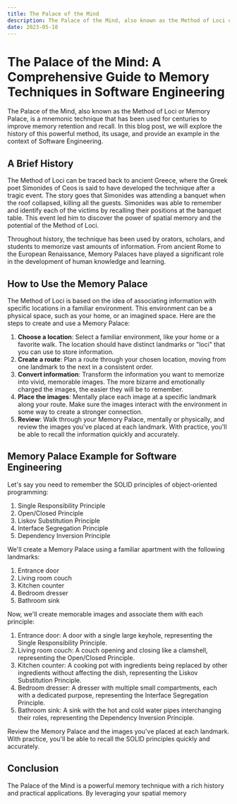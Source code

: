 ```yaml
---
title: The Palace of the Mind
description: The Palace of the Mind, also known as the Method of Loci or Memory Palace, is a mnemonic technique that has been used for centuries to improve memory retention and recall. In this blog post, we will explore the history of this powerful method, its usage, and provide an example in the context of Software Engineering
date: 2023-05-10
---
```


# The Palace of the Mind: A Comprehensive Guide to Memory Techniques in Software Engineering

The Palace of the Mind, also known as the Method of Loci or Memory Palace, is a mnemonic technique that has been used for centuries to improve memory retention and recall. In this blog post, we will explore the history of this powerful method, its usage, and provide an example in the context of Software Engineering.

## A Brief History

The Method of Loci can be traced back to ancient Greece, where the Greek poet Simonides of Ceos is said to have developed the technique after a tragic event. The story goes that Simonides was attending a banquet when the roof collapsed, killing all the guests. Simonides was able to remember and identify each of the victims by recalling their positions at the banquet table. This event led him to discover the power of spatial memory and the potential of the Method of Loci.

Throughout history, the technique has been used by orators, scholars, and students to memorize vast amounts of information. From ancient Rome to the European Renaissance, Memory Palaces have played a significant role in the development of human knowledge and learning.

## How to Use the Memory Palace

The Method of Loci is based on the idea of associating information with specific locations in a familiar environment. This environment can be a physical space, such as your home, or an imagined space. Here are the steps to create and use a Memory Palace:

1. **Choose a location**: Select a familiar environment, like your home or a favorite walk. The location should have distinct landmarks or "loci" that you can use to store information.
2. **Create a route**: Plan a route through your chosen location, moving from one landmark to the next in a consistent order.
3. **Convert information**: Transform the information you want to memorize into vivid, memorable images. The more bizarre and emotionally charged the images, the easier they will be to remember.
4. **Place the images**: Mentally place each image at a specific landmark along your route. Make sure the images interact with the environment in some way to create a stronger connection.
5. **Review**: Walk through your Memory Palace, mentally or physically, and review the images you've placed at each landmark. With practice, you'll be able to recall the information quickly and accurately.

## Memory Palace Example for Software Engineering

Let's say you need to remember the SOLID principles of object-oriented programming:

1. Single Responsibility Principle
2. Open/Closed Principle
3. Liskov Substitution Principle
4. Interface Segregation Principle
5. Dependency Inversion Principle

We'll create a Memory Palace using a familiar apartment with the following landmarks:

1. Entrance door
2. Living room couch
3. Kitchen counter
4. Bedroom dresser
5. Bathroom sink

Now, we'll create memorable images and associate them with each principle:

1. Entrance door: A door with a single large keyhole, representing the Single Responsibility Principle.
2. Living room couch: A couch opening and closing like a clamshell, representing the Open/Closed Principle.
3. Kitchen counter: A cooking pot with ingredients being replaced by other ingredients without affecting the dish, representing the Liskov Substitution Principle.
4. Bedroom dresser: A dresser with multiple small compartments, each with a dedicated purpose, representing the Interface Segregation Principle.
5. Bathroom sink: A sink with the hot and cold water pipes interchanging their roles, representing the Dependency Inversion Principle.

Review the Memory Palace and the images you've placed at each landmark. With practice, you'll be able to recall the SOLID principles quickly and accurately.

## Conclusion

The Palace of the Mind is a powerful memory technique with a rich history and practical applications. By leveraging your spatial memory
